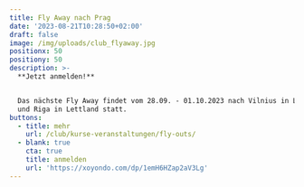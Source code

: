 ```yaml
---
title: Fly Away nach Prag
date: '2023-08-21T10:28:50+02:00'
draft: false
image: /img/uploads/club_flyaway.jpg
positionx: 50
positiony: 50
description: >-
  **Jetzt anmelden!**


  Das nächste Fly Away findet vom 28.09. - 01.10.2023 nach Vilnius in Littauen
  und Riga in Lettland statt.
buttons:
  - title: mehr
    url: /club/kurse-veranstaltungen/fly-outs/
  - blank: true
    cta: true
    title: anmelden
    url: 'https://xoyondo.com/dp/1emH6HZap2aV3Lg'
---
```



